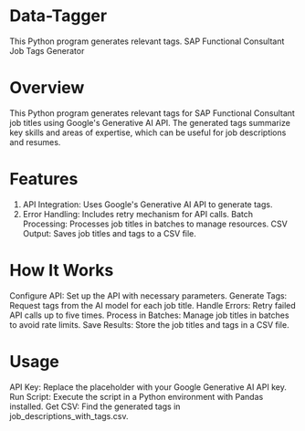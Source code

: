 # Data-Tagger
This Python program generates relevant tags.
SAP Functional Consultant Job Tags Generator

# Overview
This Python program generates relevant tags for SAP Functional Consultant job titles using Google's Generative AI API. The generated tags summarize key skills and areas of expertise, which can be useful for job descriptions and resumes.

# Features
1. API Integration: Uses Google's Generative AI API to generate tags.
2. Error Handling: Includes retry mechanism for API calls.
Batch Processing: Processes job titles in batches to manage resources.
CSV Output: Saves job titles and tags to a CSV file.

# How It Works
Configure API: Set up the API with necessary parameters.
Generate Tags: Request tags from the AI model for each job title.
Handle Errors: Retry failed API calls up to five times.
Process in Batches: Manage job titles in batches to avoid rate limits.
Save Results: Store the job titles and tags in a CSV file.

# Usage
API Key: Replace the placeholder with your Google Generative AI API key.
Run Script: Execute the script in a Python environment with Pandas installed.
Get CSV: Find the generated tags in job_descriptions_with_tags.csv.

